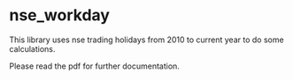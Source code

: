 # nse_workday

This library uses nse trading holidays from 2010 to current year to do some calculations.

Please read the pdf for further documentation.
